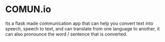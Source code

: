 # COMUN.io
Its a flask made communication app that can help you convert text into speech, speech to text, and can translate from one language to another, it can also pronounce the word / sentence that is converted.
